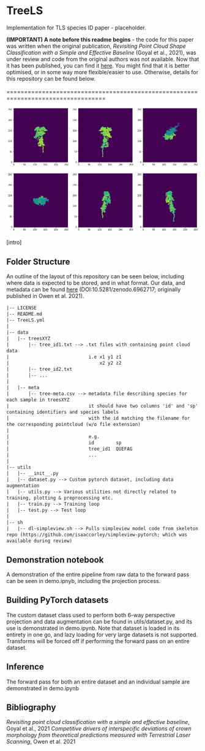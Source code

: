 # TreeLS
Implementation for TLS species ID paper - placeholder.

**(IMPORTANT) A note before this readme begins** - the code for this paper was written when the original publication, 
*Revisiting Point Cloud Shape Classification with a Simple and Effective Baseline* (Goyal et al., 2021), was under review and code from the original authors 
was not available. Now that it has been published, you can find it [here](https://github.com/princeton-vl/SimpleView). You might find that it is better 
optimised, or in some way more flexible/easier to use. Otherwise, details for this repository can be found below. <br/>
<br/>
==================================================================================<br/>

![image](projections.png)

[intro]

## Folder Structure
An outline of the layout of this repository can be seen below, including where data is expected to be stored, and in what format. Our data, and metadata can be found [here](https://zenodo.org/record/6962717#.Yu_Dc_HMK3I) (DOI:10.5281/zenodo.6962717; originally published in Owen et al. 2021).


```
|-- LICENSE 
|-- README.md 
|-- TreeLS.yml 
| 
|-- data 
|   |-- treesXYZ 
|       |-- tree_id1.txt --> .txt files with containing point cloud data 
|                             i.e x1 y1 z1
|                                 x2 y2 z2
|       |-- tree_id2.txt      
|       |-- ... 
|
|   |-- meta
|       |-- tree-meta.csv --> metadata file describing species for each sample in treesXYZ
|                             it should have two columns 'id' and 'sp' containing identifiers and species labels
|                             with the id matching the filename for the corresponding pointcloud (w/o file extension)
|
|                             e.g. 
|                             id        sp
|                             tree_id1  QUEFAG
|                             ...
| 
|-- utils 
|   |-- __init__.py 
|   |-- dataset.py --> Custom pytorch dataset, including data augmentation
|   |-- utils.py --> Various utilities not directly related to training, plotting & preprocessing etc.
|   |-- train.py --> Training loop
|   |-- test.py --> Test loop
| 
|-- sh 
|   |-- dl-simpleview.sh --> Pulls simpleview model code from skeleton repo (https://github.com/isaaccorley/simpleview-pytorch; which was available during review)
```

## Demonstration notebook
A demonstration of the entire pipeline from raw data to the forward pass can be seen in demo.ipnyb, including the projection process.

## Building PyTorch datasets
The custom dataset class used to perform both 6-way perspective projection and data augmentation can be found in utils/dataset.py, and its use is demonstrated in demo.ipynb. Note that dataset is loaded in its entirety in one go, and lazy loading for very large datasets is not supported. Transforms will be forced off if performing the forward pass on an entire dataset.

## Inference
The forward pass for both an entire dataset and an individual sample are demonstrated in demo.ipynb

## Bibliography
*Revisiting point cloud classification with a simple and effective baseline*, Goyal et al., 2021
*Competitive drivers of interspecific deviations of crown morphology from theoretical predictions measured with Terrestrial Laser Scanning*, Owen et al. 2021
